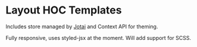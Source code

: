 # Layout HOC Templates

Includes store managed by <a href="https://github.com/pmndrs/jotai">Jotai</a> and Context API for theming. 

Fully responsive, uses styled-jsx at the moment. Will add support for SCSS.
